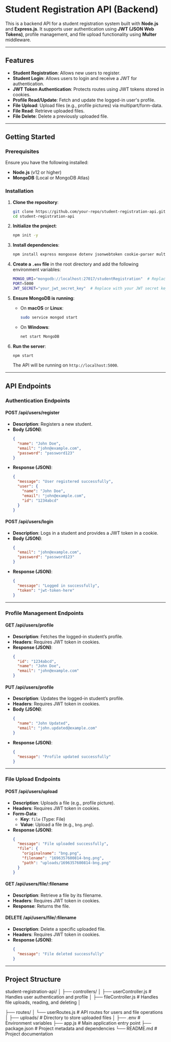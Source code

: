 # **Student Registration API (Backend)**

This is a backend API for a student registration system built with **Node.js** and **Express.js**. It supports user authentication using **JWT (JSON Web Tokens)**, profile management, and file upload functionality using **Multer** middleware.

---

## **Features**

- **Student Registration**: Allows new users to register.
- **Student Login**: Allows users to login and receive a JWT for authentication.
- **JWT Token Authentication**: Protects routes using JWT tokens stored in cookies.
- **Profile Read/Update**: Fetch and update the logged-in user's profile.
- **File Upload**: Upload files (e.g., profile pictures) via multipart/form-data.
- **File Read**: Retrieve uploaded files.
- **File Delete**: Delete a previously uploaded file.

---

## **Getting Started**

### **Prerequisites**
Ensure you have the following installed:

- **Node.js** (v12 or higher)
- **MongoDB** (Local or MongoDB Atlas)

### **Installation**

1. **Clone the repository**:
    ```bash
    git clone https://github.com/your-repo/student-registration-api.git
    cd student-registration-api
    ```

2. **Initialize the project**:
    ```bash
    npm init -y
    ```

3. **Install dependencies**:
    ```bash
    npm install express mongoose dotenv jsonwebtoken cookie-parser multer
    ```

4. **Create a `.env` file** in the root directory and add the following environment variables:
    ```bash
    MONGO_URI="mongodb://localhost:27017/studentRegistration"  # Replace with your MongoDB URI
    PORT=5000
    JWT_SECRET="your_jwt_secret_key"  # Replace with your JWT secret key
    ```

5. **Ensure MongoDB is running**:
    - On **macOS** or **Linux**:
      ```bash
      sudo service mongod start
      ```
    - On **Windows**:
      ```bash
      net start MongoDB
      ```

6. **Run the server**:
    ```bash
    npm start
    ```

   The API will be running on `http://localhost:5000`.

---

## **API Endpoints**

### **Authentication Endpoints**

#### **POST /api/users/register**
- **Description**: Registers a new student.
- **Body (JSON)**:
    ```json
    {
      "name": "John Doe",
      "email": "john@example.com",
      "password": "password123"
    }
    ```
- **Response (JSON)**:
    ```json
    {
      "message": "User registered successfully",
      "user": {
        "name": "John Doe",
        "email": "john@example.com",
        "id": "1234abcd"
      }
    }
    ```

#### **POST /api/users/login**
- **Description**: Logs in a student and provides a JWT token in a cookie.
- **Body (JSON)**:
    ```json
    {
      "email": "john@example.com",
      "password": "password123"
    }
    ```
- **Response (JSON)**:
    ```json
    {
      "message": "Logged in successfully",
      "token": "jwt-token-here"
    }
    ```

---

### **Profile Management Endpoints**

#### **GET /api/users/profile**
- **Description**: Fetches the logged-in student’s profile.
- **Headers**: Requires JWT token in cookies.
- **Response (JSON)**:
    ```json
    {
      "id": "1234abcd",
      "name": "John Doe",
      "email": "john@example.com"
    }
    ```

#### **PUT /api/users/profile**
- **Description**: Updates the logged-in student’s profile.
- **Headers**: Requires JWT token in cookies.
- **Body (JSON)**:
    ```json
    {
      "name": "John Updated",
      "email": "john.updated@example.com"
    }
    ```
- **Response (JSON)**:
    ```json
    {
      "message": "Profile updated successfully"
    }
    ```

---

### **File Upload Endpoints**

#### **POST /api/users/upload**
- **Description**: Uploads a file (e.g., profile picture).
- **Headers**: Requires JWT token in cookies.
- **Form-Data**:
  - **Key**: `file` (Type: File)
  - **Value**: Upload a file (e.g., `bng.png`).
- **Response (JSON)**:
    ```json
    {
      "message": "File uploaded successfully",
      "file": {
        "originalname": "bng.png",
        "filename": "1696357600814-bng.png",
        "path": "uploads/1696357600814-bng.png"
      }
    }
    ```

#### **GET /api/users/file/:filename**
- **Description**: Retrieve a file by its filename.
- **Headers**: Requires JWT token in cookies.
- **Response**: Returns the file.

#### **DELETE /api/users/file/:filename**
- **Description**: Delete a specific uploaded file.
- **Headers**: Requires JWT token in cookies.
- **Response (JSON)**:
    ```json
    {
      "message": "File deleted successfully"
    }
    ```

---

## **Project Structure**




student-registration-api/
│
├── controllers/
│   ├── userController.js        # Handles user authentication and profile
│   ├── fileController.js        # Handles file uploads, reading, and deleting
│

├── routes/
│   └── userRoutes.js            # API routes for users and file operations
│
├── uploads/                     # Directory to store uploaded files
│
├── .env                         # Environment variables
├── app.js                       # Main application entry point
├── package.json                 # Project metadata and dependencies
└── README.md                    # Project documentation
